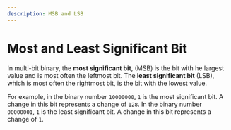 ```yaml
---
description: MSB and LSB
---
```


# Most and Least Significant Bit

In multi-bit binary, the **most significant bit**, \(MSB\) is the bit with he largest value and is most often the leftmost bit. The **least significant bit** \(LSB\), which is most often the rightmost bit, is the bit with the lowest value.

For example, in the binary number `10000000`, `1` is the most significant bit. A change in this bit represents a change of `128`. In the binary number `00000001`, `1` is the least significant bit. A change in this bit represents a change of `1`.

